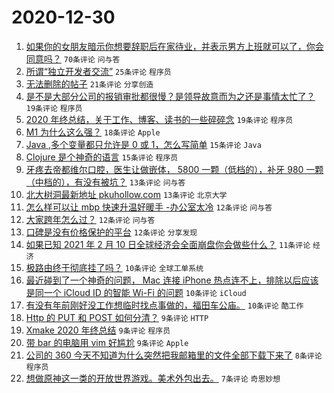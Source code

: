 # 2020-12-30

1. [如果你的女朋友暗示你想要辞职后在家待业，并表示男方上班就可以了，你会同意吗？](https://www.v2ex.com/t/740219) `70条评论` `问与答`
1. [所谓“独立开发者交流”](https://www.v2ex.com/t/740233) `25条评论` `程序员`
1. [无法删除的帖子](https://www.v2ex.com/t/740228) `21条评论` `分享创造`
1. [是不是大部分公司的报销审批都很慢？是领导故意而为之还是事情太忙了？](https://www.v2ex.com/t/740244) `19条评论` `程序员`
1. [2020 年终总结，关于工作、博客、读书的一些碎碎念](https://www.v2ex.com/t/740181) `19条评论` `程序员`
1. [M1 为什么这么强？](https://www.v2ex.com/t/740196) `18条评论` `Apple`
1. [Java ,多个变量都只允许是 0 或 1，怎么写简单](https://www.v2ex.com/t/740262) `15条评论` `Java`
1. [Clojure 是个神奇的语言](https://www.v2ex.com/t/740180) `15条评论` `程序员`
1. [牙疼去帝都维尔口腔，医生让做嵌体， 5800 一颗（低档的），补牙 980 一颗（中档的），有没有被坑？](https://www.v2ex.com/t/740229) `13条评论` `问与答`
1. [北大树洞最新地址 pkuhollow.com](https://www.v2ex.com/t/740186) `13条评论` `北京大学`
1. [怎么样可以让 mbp 快速升温好暖手 -办公室太冷](https://www.v2ex.com/t/740208) `12条评论` `问与答`
1. [大家跨年怎么过？](https://www.v2ex.com/t/740202) `12条评论` `问与答`
1. [口碑是没有价格保护的平台](https://www.v2ex.com/t/740199) `12条评论` `分享发现`
1. [如果已知 2021 年 2 月 10 日全球经济会全面崩盘你会做些什么？](https://www.v2ex.com/t/740234) `11条评论` `经济`
1. [极路由终于彻底挂了吗？](https://www.v2ex.com/t/740266) `10条评论` `全球工单系统`
1. [最近碰到了一个神奇的问题， Mac 连接 iPhone 热点连不上，排除以后应该是同一个 iCloud ID 的智能 Wi-Fi 的问题](https://www.v2ex.com/t/740238) `10条评论` `iCloud`
1. [有没有年前刚好没工作想临时找点事做的，福田车公庙。](https://www.v2ex.com/t/740222) `10条评论` `酷工作`
1. [Http 的 PUT 和 POST 如何分清？](https://www.v2ex.com/t/740248) `9条评论` `HTTP`
1. [Xmake 2020 年终总结](https://www.v2ex.com/t/740226) `9条评论` `程序员`
1. [带 bar 的电脑用 vim 好尴尬](https://www.v2ex.com/t/740207) `9条评论` `Apple`
1. [公司的 360 今天不知道为什么突然把我邮箱里的文件全部下载下来了](https://www.v2ex.com/t/740231) `8条评论` `程序员`
1. [想做原神这一类的开放世界游戏。美术外包出去。](https://www.v2ex.com/t/740270) `7条评论` `奇思妙想`

